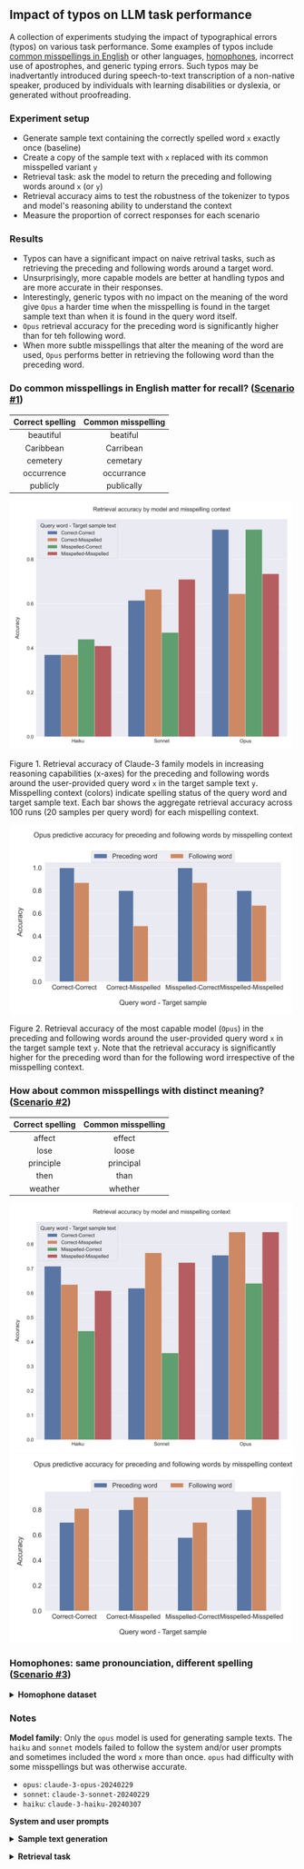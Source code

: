 ## Impact of typos on LLM task performance

A collection of experiments studying the impact of typographical errors (typos) on various task performance. Some examples of typos include [common misspellings in English](https://en.wikipedia.org/wiki/Commonly_misspelled_English_words) or other languages, [homophones](https://www.writersdigest.com/write-better-fiction/homophones-examples-for-writers), incorrect use of apostrophes, and generic typing errors. Such typos may be inadvertantly introduced during speech-to-text transcription of a non-native speaker, produced by individuals with learning disabilities or dyslexia, or generated without proofreading.

### Experiment setup

- Generate sample text containing the correctly spelled word `x` exactly once (baseline)
- Create a copy of the sample text with `x` replaced with its common misspelled variant `y`
- Retrieval task: ask the model to return the preceding and following words around `x` (or `y`)
- Retrieval accuracy aims to test the robustness of the tokenizer to typos and model's reasoning ability to understand the context
- Measure the proportion of correct responses for each scenario


### Results
- Typos can have a significant impact on naive retrival tasks, such as retrieving the preceding and following words around a target word.
- Unsurprisingly, more capable models are better at handling typos and are more accurate in their responses.
- Interestingly, generic typos with no impact on the meaning of the word give `Opus` a harder time when the misspelling is found in the target sample text than when it is found in the query word itself.
- `Opus` retrieval accuracy for the preceding word is significantly higher than for teh following word.
- When more subtle misspellings that alter the meaning of the word are used, `Opus` performs better in retrieving the following word than the preceding word.

### Do common misspellings in English matter for recall? ([Scenario #1](/experiments/scenario_1/))


| Correct spelling | Common misspelling |
|:--------:|:--------:|
|    beautiful     |    beatiful     |
|    Caribbean     |    Carribean     |
|    cemetery     |    cemetary     |
|    occurrence     |    occurrance     |
|    publicly     |    publically     |


<img src='figures/scenario_1_accuracies.png' alt='Scenario 1 accuracies' width='500'/>

Figure 1. Retrieval accuracy of Claude-3 family models in increasing reasoning capabilities (x-axes) for the preceding and following words around the user-provided query word `x` in the target sample text `y`. Misspelling context (colors) indicate spelling status of the query word and target sample text. Each bar shows the aggregate retrieval accuracy across 100 runs (20 samples per query word) for each mispelling context.

<img src='figures/scenario_1_accuracies_pre_vs_post.png' alt='Scenario 1 accuracies (pre vs post)' width='500'/>

Figure 2. Retrieval accuracy of the most capable model (`Opus`) in the preceding and following words around the user-provided query word `x` in the target sample text `y`. Note that the retrieval accuracy is significantly higher for the preceding word than for the following word irrespective of the misspelling context.

### How about common misspellings with distinct meaning? ([Scenario #2](/experiments/scenario_2/))


| Correct spelling | Common misspelling |
|:--------:|:--------:|
|    affect     |    effect     |
|    lose     |    loose     |
|    principle     |    principal     |
|    then     |    than     |
|    weather     |    whether     |


<img src='figures/scenario_2_accuracies.png' alt='Scenario 2 accuracies' width='500'/>

<img src='figures/scenario_2_accuracies_pre_vs_post.png' alt='Scenario 2 accuracies (pre vs post)' width='500'/>


### Homophones: same pronounciation, different spelling ([Scenario #3](/experiments/scenario_3/))

<details>
  <summary><b>Homophone dataset</b></summary>

  | First word | Second word |
|:--------:|:--------:|
|    cite     |    sight     |
|    hole     |    whole     |
|    its     |    it's     |
|    role     |    roll     |
|    soul     |    sole     |
|    steal     |    steel     |
|    tail     |    tale     |
|    waist     |    waste     |

</details>

### Notes

**Model family**: Only the `opus` model is used for generating sample texts. The `haiku` and `sonnet` models failed to follow the system and/or user prompts and sometimes included the word `x` more than once. `opus` had difficulty with some misspellings but was otherwise accurate.

- `opus`: `claude-3-opus-20240229`
- `sonnet`: `claude-3-sonnet-20240229`
- `haiku`: `claude-3-haiku-20240307`

**System and user prompts**

<details>
  <summary><b>Sample text generation</b></summary>
  <p></p>
  <b>System prompt</b>: Please make sure to use the maximum number of tokens available to sample. Do not repeat the user request in your response.
  <p></p>
  <b>User prompt</b>: Please write a short story about San Francisco. This short story must contain the word `x` exactly once.
</details>

<p></p>
<details>
  <summary><b>Retrieval task</b></summary>
  <p></p>
<b>System prompt</b>: You assist users to search long text documents that may or may not contain common misspellings in English. 

- User provides two inputs: TARGET_WORD and TARGET_SAMPLE. 
- Please find the single words that immediately precede and follow the word TARGET_WORD, respectively in TARGET_SAMPLE. 
- Ignore case, whitespace and punctuation when searching for TARGET_WORD, only consider whole words. 
- If you autocorrect any misspelled words in TARGET_WORD or TARGET_SAMPLE, mention each misspelled word and your corrected version inside `<misspelled>` and `<corrected>` tags in your response before returning the `<preceding>` and `<following>` tags. 
- Return your response in the following format:
`<misspelled>`misspelled_word`</misspelled>` `<corrected>corrected_word</corrected>`  `<preceding>`preceding_word`</preceding>` `<following>`following_word`</following>`

- If you do not make any spelling corrections, omit the <misspelled> and <corrected> tags. 
- If you are confident that the TARGET_SAMPLE does not contain TARGET_WORD or their common misspelling, then use "NOT_FOUND" inside the `<preceding>` and `<following>` tags. 
- Be concise and only include the requested words in the specified format in the response, nothing else.
<p></p>  
<b>User prompt</b>: 

"TARGET_WORD: \"`x`\"

TARGET_SAMPLE: \"The fog rolled in, blanketing the city in a cool embrace. Lila walked along the steep streets, her footsteps echoing against the pavement. She had come to San Francisco seeking a fresh start, a chance to reinvent herself in a city known for its eclectic charm and vibrant culture. As she turned a corner, Lila found herself in front of a quaint coffee shop. The aroma of freshly brewed coffee and baked goods wafted through the air, drawing her inside. She ordered a latte and settled into a cozy corner, watching the diverse mix of people coming and going. Lila's thoughts drifted to the events that had brought her to this moment. The heartbreak, the disappointment, the yearning for something more. But as she sipped her coffee and gazed out the window at the city's iconic skyline, a sense of hope blossomed within her. She stepped outside, ready to explore her new surroundings. The cable cars clanged by, carrying tourists and locals alike. Lila wandered through the winding streets, discovering hidden gems and soaking in the city's unique energy. As the sun began to set, painting the sky in hues of orange and pink, Lila found herself at the edge of the bay. The Golden Gate Bridge stood tall and proud, its reddish hue a striking contrast against the shimmering water. In that moment, Lila realized that sometimes the most beautiful things in life are found in the most unexpected places. With a smile on her face and a renewed sense of purpose, Lila embraced the possibilities that San Francisco held. She knew that this city, with its quirky neighborhoods, diverse inhabitants, and endless opportunities, would be the perfect place to start anew. And as the fog rolled back in, enveloping the city once more, Lila felt a sense of belonging, knowing that she had finally found her home.\"
</details>
